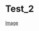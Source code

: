 # Test_2

[Image](https://external-content.duckduckgo.com/iu/?u=https%3A%2F%2Fwallpapercave.com%2Fwp%2Fwp8816374.jpg&f=1&nofb=1&ipt=b5067adb3ef7a9223e90d2f78e543f8d82dfcac6f1db727dd42a9188accc9436&ipo=images)
